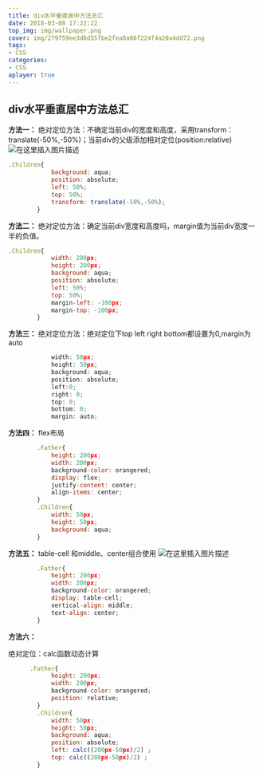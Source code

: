 ```yaml
---
title: div水平垂直居中方法总汇
date: 2018-03-08 17:22:22
top_img: img/wallpaper.png
cover: img/279759ee3d6d55fbe2fea0a66f224f4a20a4dd72.png
tags:
- CSS
categories:
- CSS
aplayer: true
---
```


## div水平垂直居中方法总汇

**方法一：**
绝对定位方法：不确定当前div的宽度和高度，采用transform：translate(-50%,-50%)；当前div的父级添加相对定位(position:relative)
![在这里插入图片描述](https://img-blog.csdnimg.cn/20200912102717959.png#pic_center)


```javascript
.Children{
			background: aqua;
			position: absolute;
			left: 50%;
			top: 50%;
		    transform: translate(-50%,-50%);
		}
```

**方法二：**
绝对定位方法：确定当前div宽度和高度吗，margin值为当前div宽度一半的负值。

```javascript
.Children{
			width: 200px;
			height: 200px;
			background: aqua;
			position: absolute;
			left: 50%;
			top: 50%;
			margin-left: -100px;
			margin-top: -100px;
		}
```

**方法三：**
绝对定位方法：绝对定位下top left right bottom都设置为0,margin为auto

```javascript
            width: 50px;
			height: 50px;
			background: aqua;
			position: absolute;
			left:0;
			right: 0;
			top: 0;
			bottom: 0;
			margin: auto;
```

**方法四：**
flex布局

```javascript
        .Father{
			height: 200px;
			width: 200px;
			background-color: orangered;
			display: flex;
			justify-content: center;
			align-items: center;
		}
		.Children{
			width: 50px;
			height: 50px;
			background: aqua;
		}
```

**方法五：**
table-cell 和middle、center组合使用
![在这里插入图片描述](https://img-blog.csdnimg.cn/20200912103301657.png#pic_center)


```javascript
        .Father{
			height: 200px;
			width: 200px;
			background-color: orangered;
			display: table-cell;
			vertical-align: middle;
			text-align: center;
		}
```

**方法六：**

绝对定位：calc函数动态计算

```javascript
      .Father{
			height: 200px;
			width: 200px;
			background-color: orangered;
			position: relative;
		}
		.Children{
			width: 50px;
			height: 50px;
			background: aqua;
			position: absolute;
			left: calc((200px-50px)/2) ;
			top: calc((200px-50px)/2) ;
		}
```